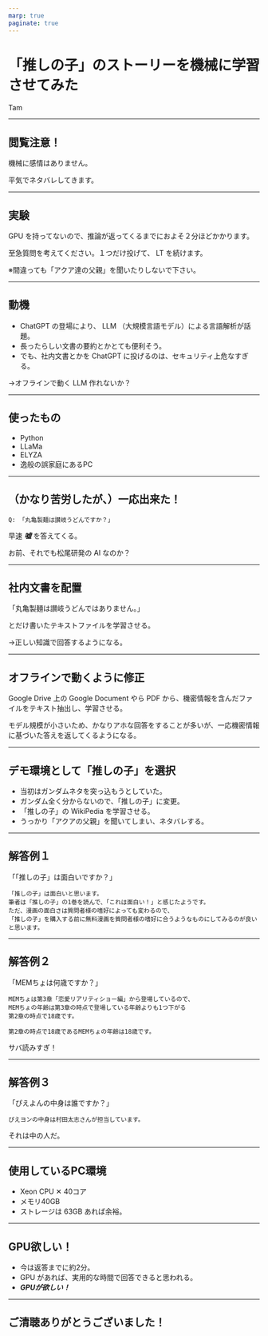 ```yaml
---
marp: true
paginate: true
---
```

# 「推しの子」のストーリーを機械に学習させてみた

Tam

<!-- 
$theme: gaia
template: invert
-->

<!-- footer: Tam -->

---
## 閲覧注意！

機械に感情はありません。

平気でネタバレしてきます。

---
## 実験

GPU を持ってないので、推論が返ってくるまでにおよそ２分ほどかかります。

至急質問を考えてください。１つだけ投げて、 LT を続けます。

※間違っても「アクア達の父親」を聞いたりしないで下さい。

---
## 動機

- ChatGPT の登場により、 LLM （大規模言語モデル）による言語解析が話題。
- 長ったらしい文書の要約とかとても便利そう。
- でも、社内文書とかを ChatGPT に投げるのは、セキュリティ上危なすぎる。

→オフラインで動く LLM 作れないか？

---
## 使ったもの

- Python
- LLaMa
- ELYZA
- 逸般の誤家庭にあるPC

---
## （かなり苦労したが、）一応出来た！

~~~
Q: 「丸亀製麺は讃岐うどんですか？」
~~~

早速 ***嘘*** を答えてくる。

お前、それでも松尾研発の AI なのか？

---
## 社内文書を配置

「丸亀製麺は讃岐うどんではありません。」

とだけ書いたテキストファイルを学習させる。

→正しい知識で回答するようになる。

---
## オフラインで動くように修正

Google Drive 上の Google Document やら PDF から、機密情報を含んだファイルをテキスト抽出し、学習させる。

モデル規模が小さいため、かなりアホな回答をすることが多いが、一応機密情報に基づいた答えを返してくるようになる。

---
## デモ環境として「推しの子」を選択

- 当初はガンダムネタを突っ込もうとしていた。
- ガンダム全く分からないので、「推しの子」に変更。
- 「推しの子」の WikiPedia を学習させる。
- うっかり「アクアの父親」を聞いてしまい、ネタバレする。

---
## 解答例１

「「推しの子」は面白いですか？」

~~~
「推しの子」は面白いと思います。
筆者は「推しの子」の1巻を読んで、「これは面白い！」と感じたようです。
ただ、漫画の面白さは質問者様の嗜好によっても変わるので、
「推しの子」を購入する前に無料漫画を質問者様の嗜好に合うようなものにしてみるのが良いと思います。
~~~

---
## 解答例２

「MEMちょは何歳ですか？」

~~~
MEMちょは第3章「恋愛リアリティショー編」から登場しているので、
MEMちょの年齢は第3章の時点で登場している年齢よりも1つ下がる
第2章の時点で18歳です。

第2章の時点で18歳であるMEMちょの年齢は18歳です。
~~~

サバ読みすぎ！

---
## 解答例３

「ぴえよんの中身は誰ですか？」

~~~
ぴえヨンの中身は村田太志さんが担当しています。
~~~

それは中の人だ。

---
## 使用しているPC環境

- Xeon CPU ✕ 40コア
- メモリ40GB
- ストレージは 63GB あれば余裕。

---
## GPU欲しい！

- 今は返答までに約2分。
- GPU があれば、実用的な時間で回答できると思われる。
- ***GPUが欲しい！***

---
## ご清聴ありがとうございました！

